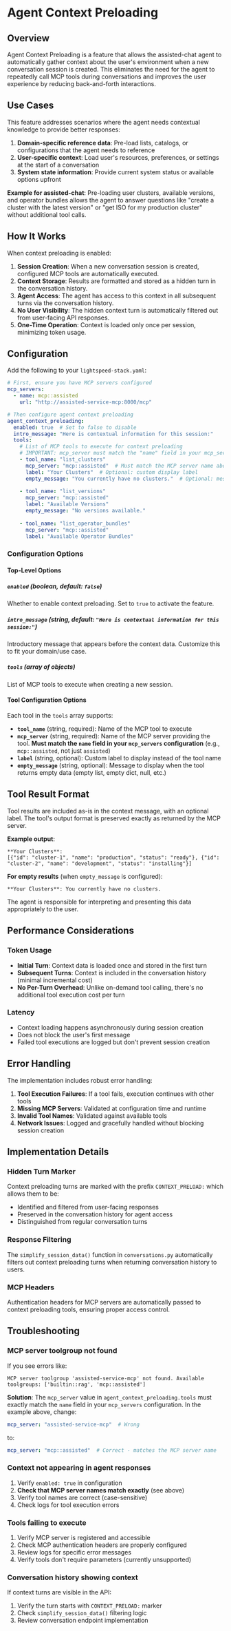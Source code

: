 # Agent Context Preloading

## Overview

Agent Context Preloading is a feature that allows the assisted-chat agent to automatically gather context about the user's environment when a new conversation session is created. This eliminates the need for the agent to repeatedly call MCP tools during conversations and improves the user experience by reducing back-and-forth interactions.

## Use Cases

This feature addresses scenarios where the agent needs contextual knowledge to provide better responses:

1. **Domain-specific reference data**: Pre-load lists, catalogs, or configurations that the agent needs to reference
2. **User-specific context**: Load user's resources, preferences, or settings at the start of a conversation
3. **System state information**: Provide current system status or available options upfront

**Example for assisted-chat**: Pre-loading user clusters, available versions, and operator bundles allows the agent to answer questions like "create a cluster with the latest version" or "get ISO for my production cluster" without additional tool calls.

## How It Works

When context preloading is enabled:

1. **Session Creation**: When a new conversation session is created, configured MCP tools are automatically executed.
2. **Context Storage**: Results are formatted and stored as a hidden turn in the conversation history.
3. **Agent Access**: The agent has access to this context in all subsequent turns via the conversation history.
4. **No User Visibility**: The hidden context turn is automatically filtered out from user-facing API responses.
5. **One-Time Operation**: Context is loaded only once per session, minimizing token usage.

## Configuration

Add the following to your `lightspeed-stack.yaml`:

```yaml
# First, ensure you have MCP servers configured
mcp_servers:
  - name: mcp::assisted
    url: "http://assisted-service-mcp:8000/mcp"

# Then configure agent context preloading
agent_context_preloading:
  enabled: true  # Set to false to disable
  intro_message: "Here is contextual information for this session:"
  tools:
    # List of MCP tools to execute for context preloading
    # IMPORTANT: mcp_server must match the "name" field in your mcp_servers configuration
    - tool_name: "list_clusters"
      mcp_server: "mcp::assisted"  # Must match the MCP server name above
      label: "Your Clusters"  # Optional: custom display label
      empty_message: "You currently have no clusters."  # Optional: message when empty
    
    - tool_name: "list_versions"
      mcp_server: "mcp::assisted"
      label: "Available Versions"
      empty_message: "No versions available."
    
    - tool_name: "list_operator_bundles"
      mcp_server: "mcp::assisted"
      label: "Available Operator Bundles"
```

### Configuration Options

#### Top-Level Options

##### `enabled` (boolean, default: `false`)
Whether to enable context preloading. Set to `true` to activate the feature.

##### `intro_message` (string, default: `"Here is contextual information for this session:"`)
Introductory message that appears before the context data. Customize this to fit your domain/use case.

##### `tools` (array of objects)
List of MCP tools to execute when creating a new session.

#### Tool Configuration Options

Each tool in the `tools` array supports:

- **`tool_name`** (string, required): Name of the MCP tool to execute
- **`mcp_server`** (string, required): Name of the MCP server providing the tool. **Must match the `name` field in your `mcp_servers` configuration** (e.g., `mcp::assisted`, not just `assisted`)
- **`label`** (string, optional): Custom label to display instead of the tool name
- **`empty_message`** (string, optional): Message to display when the tool returns empty data (empty list, empty dict, null, etc.)

## Tool Result Format

Tool results are included as-is in the context message, with an optional label. The tool's output format is preserved exactly as returned by the MCP server.

**Example output**:
```
**Your Clusters**:
[{"id": "cluster-1", "name": "production", "status": "ready"}, {"id": "cluster-2", "name": "development", "status": "installing"}]
```

**For empty results** (when `empty_message` is configured):
```
**Your Clusters**: You currently have no clusters.
```

The agent is responsible for interpreting and presenting this data appropriately to the user.

## Performance Considerations

### Token Usage

- **Initial Turn**: Context data is loaded once and stored in the first turn
- **Subsequent Turns**: Context is included in the conversation history (minimal incremental cost)
- **No Per-Turn Overhead**: Unlike on-demand tool calling, there's no additional tool execution cost per turn

### Latency

- Context loading happens asynchronously during session creation
- Does not block the user's first message
- Failed tool executions are logged but don't prevent session creation

## Error Handling

The implementation includes robust error handling:

1. **Tool Execution Failures**: If a tool fails, execution continues with other tools
2. **Missing MCP Servers**: Validated at configuration time and runtime
3. **Invalid Tool Names**: Validated against available tools
4. **Network Issues**: Logged and gracefully handled without blocking session creation

## Implementation Details

### Hidden Turn Marker

Context preloading turns are marked with the prefix `CONTEXT_PRELOAD:` which allows them to be:
- Identified and filtered from user-facing responses
- Preserved in the conversation history for agent access
- Distinguished from regular conversation turns

### Response Filtering

The `simplify_session_data()` function in `conversations.py` automatically filters out context preloading turns when returning conversation history to users.

### MCP Headers

Authentication headers for MCP servers are automatically passed to context preloading tools, ensuring proper access control.

## Troubleshooting

### MCP server toolgroup not found

If you see errors like:
```
MCP server toolgroup 'assisted-service-mcp' not found. Available toolgroups: ['builtin::rag', 'mcp::assisted']
```

**Solution**: The `mcp_server` value in `agent_context_preloading.tools` must exactly match the `name` field in your `mcp_servers` configuration. In the example above, change:
```yaml
mcp_server: "assisted-service-mcp"  # Wrong
```
to:
```yaml
mcp_server: "mcp::assisted"  # Correct - matches the MCP server name
```

### Context not appearing in agent responses

1. Verify `enabled: true` in configuration
2. **Check that MCP server names match exactly** (see above)
3. Verify tool names are correct (case-sensitive)
4. Check logs for tool execution errors

### Tools failing to execute

1. Verify MCP server is registered and accessible
2. Check MCP authentication headers are properly configured
3. Review logs for specific error messages
4. Verify tools don't require parameters (currently unsupported)

### Conversation history showing context

If context turns are visible in the API:
1. Verify the turn starts with `CONTEXT_PRELOAD:` marker
2. Check `simplify_session_data()` filtering logic
3. Review conversation endpoint implementation

